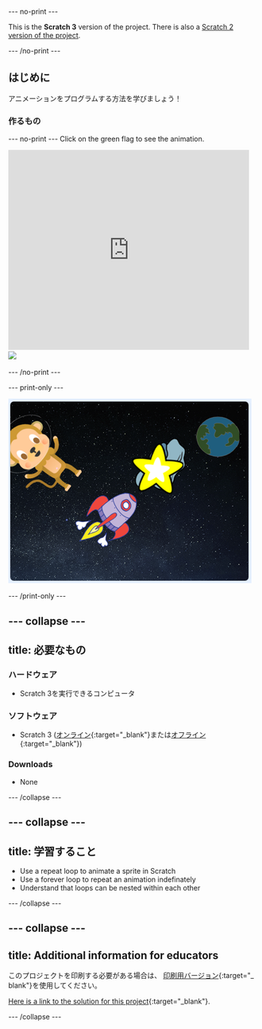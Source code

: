 \--- no-print \---

This is the **Scratch 3** version of the project. There is also a [Scratch 2 version of the project](https://projects.raspberrypi.org/en/projects/lost-in-space-scratch2).

\--- /no-print \---

## はじめに

アニメーションをプログラムする方法を学びましょう！

### 作るもの

\--- no-print \--- Click on the green flag to see the animation.

<div class="scratch-preview">
  <iframe allowtransparency="true" width="485" height="402" src="https://scratch.mit.edu/projects/embed/276873231/?autostart=false" frameborder="0" scrolling="no"></iframe>
  <img src="images/space-final.png">
</div>

\--- /no-print \---

\--- print-only \---

![Complete project](images/showcase_static.png)

\--- /print-only \---

## \--- collapse \---

## title: 必要なもの

### ハードウェア

- Scratch 3を実行できるコンピュータ

### ソフトウェア

- Scratch 3 ([オンライン](http://rpf.io/scratchon){:target="_blank"}または[オフライン](http://rpf.io/scratchoff){:target="_blank"})

### Downloads

- None

\--- /collapse \---

## \--- collapse \---

## title: 学習すること

- Use a repeat loop to animate a sprite in Scratch
- Use a forever loop to repeat an animation indefinately
- Understand that loops can be nested within each other

\--- /collapse \---

## \--- collapse \---

## title: Additional information for educators

このプロジェクトを印刷する必要がある場合は、 [印刷用バージョン](https://projects.raspberrypi.org/en/projects/lost-in-space/print){:target="_ blank"}を使用してください。

[Here is a link to the solution for this project](http://rpf.io/p/en/lost-in-space-get){:target="_blank"}.

\--- /collapse \---
